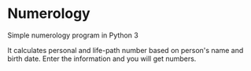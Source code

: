 # Numerology
Simple numerology program in Python 3

It calculates personal and life-path number based on person's name and birth date. Enter the information and you will get numbers.
